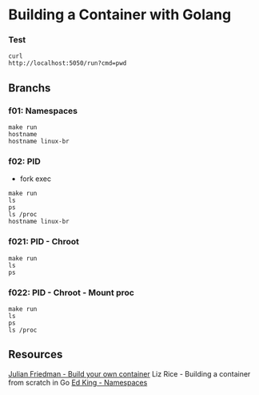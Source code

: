 # Building a Container with Golang

### Test

```
curl
http://localhost:5050/run?cmd=pwd
```

## Branchs

### f01: Namespaces

```
make run
hostname
hostname linux-br
```

### f02: PID

- fork exec

```
make run
ls
ps
ls /proc
hostname linux-br
```

### f021: PID - Chroot

```
make run
ls
ps
```

### f022: PID - Chroot - Mount proc

```
make run
ls
ps
ls /proc
```

## Resources

[Julian Friedman - Build your own container](https://www.infoq.com/articles/build-a-container-golang/)
Liz Rice - Building a container from scratch in Go
[Ed King - Namespaces](https://medium.com/@teddyking/linux-namespaces-850489d3ccf)
